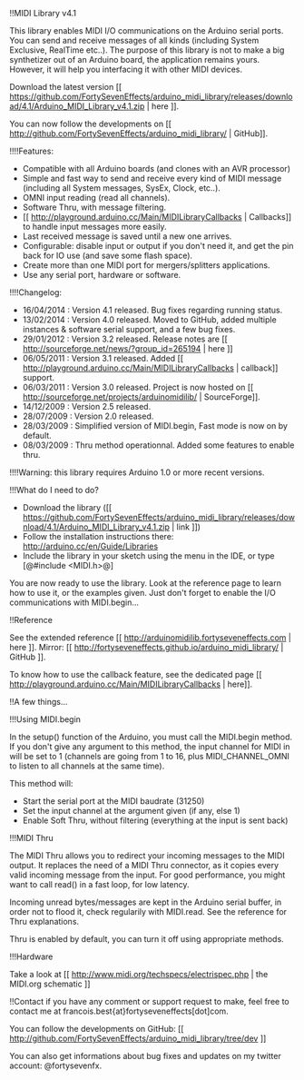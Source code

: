 !!MIDI Library v4.1

This library enables MIDI I/O communications on the Arduino serial ports. You can send and receive messages of all kinds (including System Exclusive, RealTime etc..). The purpose of this library is not to make a big synthetizer out of an Arduino board, the application remains yours. However, it will help you interfacing it with other MIDI devices.

Download the latest version [[ https://github.com/FortySevenEffects/arduino_midi_library/releases/download/4.1/Arduino_MIDI_Library_v4.1.zip | here ]].

You can now follow the developments on [[ http://github.com/FortySevenEffects/arduino_midi_library/ | GitHub]].


!!!!Features:
* Compatible with all Arduino boards (and clones with an AVR processor)
* Simple and fast way to send and receive every kind of MIDI message (including all System messages, SysEx, Clock, etc..).
* OMNI input reading (read all channels).
* Software Thru, with message filtering.
* [[ http://playground.arduino.cc/Main/MIDILibraryCallbacks | Callbacks]] to handle input messages more easily.
* Last received message is saved until a new one arrives.
* Configurable: disable input or output if you don't need it, and get the pin back for IO use (and save some flash space).
* Create more than one MIDI port for mergers/splitters applications.
* Use any serial port, hardware or software.


!!!!Changelog:
* 16/04/2014 : Version 4.1 released. Bug fixes regarding running status.
* 13/02/2014 : Version 4.0 released. Moved to GitHub, added multiple instances & software serial support, and a few bug fixes.
* 29/01/2012 : Version 3.2 released. Release notes are [[ http://sourceforge.net/news/?group_id=265194 | here ]]
* 06/05/2011 : Version 3.1 released. Added [[ http://playground.arduino.cc/Main/MIDILibraryCallbacks | callback]] support.
* 06/03/2011 : Version 3.0 released. Project is now hosted on [[ http://sourceforge.net/projects/arduinomidilib/ | SourceForge]].
* 14/12/2009 : Version 2.5 released.
* 28/07/2009 : Version 2.0 released.
* 28/03/2009 : Simplified version of MIDI.begin, Fast mode is now on by default.
* 08/03/2009 : Thru method operationnal. Added some features to enable thru.

!!!!Warning: this library requires Arduino 1.0 or more recent versions.


!!!What do I need to do?

* Download the library ([[ https://github.com/FortySevenEffects/arduino_midi_library/releases/download/4.1/Arduino_MIDI_Library_v4.1.zip | link ]])
* Follow the installation instructions there: http://arduino.cc/en/Guide/Libraries
* Include the library in your sketch using the menu in the IDE, or type [@#include <MIDI.h>@]

You are now ready to use the library. Look at the reference page to learn how to use it, or the examples given. Just don't forget to enable the I/O communications with MIDI.begin...


!!Reference

See the extended reference [[ http://arduinomidilib.fortyseveneffects.com | here ]].
Mirror: [[ http://fortyseveneffects.github.io/arduino_midi_library/ | GitHub ]].

To know how to use the callback feature, see the dedicated page [[ http://playground.arduino.cc/Main/MIDILibraryCallbacks | here]].


!!A few things...

!!!Using MIDI.begin

In the setup() function of the Arduino, you must call the MIDI.begin method. If you don't give any argument to this method, the input channel for MIDI in will be set to 1 (channels are going from 1 to 16, plus MIDI_CHANNEL_OMNI to listen to all channels at the same time).

This method will:
* Start the serial port at the MIDI baudrate (31250)
* Set the input channel at the argument given (if any, else 1)
* Enable Soft Thru, without filtering (everything at the input is sent back)



!!!MIDI Thru

The MIDI Thru allows you to redirect your incoming messages to the MIDI output. It replaces the need of a MIDI Thru connector, as it copies every valid incoming message from the input. For good performance, you might want to call read() in a fast loop, for low latency.

Incoming unread bytes/messages are kept in the Arduino serial buffer, in order not to flood it, check regularily with MIDI.read. See the reference for Thru explanations.

Thru is enabled by default, you can turn it off using appropriate methods.


!!!Hardware

Take a look at [[ http://www.midi.org/techspecs/electrispec.php | the MIDI.org schematic ]]


!!Contact
if you have any comment or support request to make, feel free to contact me at francois.best{at}fortyseveneffects[dot]com.

You can follow the developments on GitHub:
[[ http://github.com/FortySevenEffects/arduino_midi_library/tree/dev ]]

You can also get informations about bug fixes and updates on my twitter account: @fortysevenfx.
